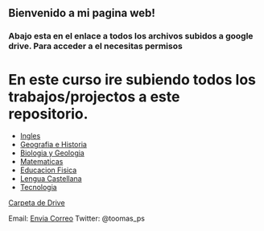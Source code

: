 <!-- Global Site Tag (gtag.js) - Google Analytics -->
<script async src="https://www.googletagmanager.com/gtag/js?id=G-YQR3MX1GD4"></script>

<script>
  window.dataLayer = window.dataLayer || [];
  function gtag(){dataLayer.push(arguments);}
  gtag('js', new Date());
  gtag('config', 'G-YQR3MX1GD4');
</script>

<script async src="https://pagead2.googlesyndication.com/pagead/js/adsbygoogle.js?client=ca-pub-2601333000574204"
     crossorigin="anonymous"></script>


## Bienvenido a mi pagina web!


### Abajo esta en el enlace a todos los archivos subidos a google drive. Para acceder a el necesitas permisos 


# En este curso ire subiendo todos los trabajos/projectos a este repositorio.

- [Ingles](/ingles/ingles.html)
- [Geografia e Historia](/geo/geo.html) 
- [Biologia y Geologia](/byg/byg.html)
- [Matematicas](/mates/mates.html)
- [Educacion Fisica](/ef/ef.html)
- [Lengua Castellana](/lengua/lengua.html)
- [Tecnologia](/tecno/tecno.html)


[Carpeta de Drive](https://drive.google.com/drive/folders/1jdXK-eoW7uV3UCixzyouz_aOmzbnSsCE?usp=sharing) 


Email: [Envia Correo](mailto:4552854@alu.murciaeduca.es)
Twitter: @toomas_ps


<script async src="https://pagead2.googlesyndication.com/pagead/js/adsbygoogle.js?client=ca-pub-2601333000574204"
     crossorigin="anonymous"></script>
